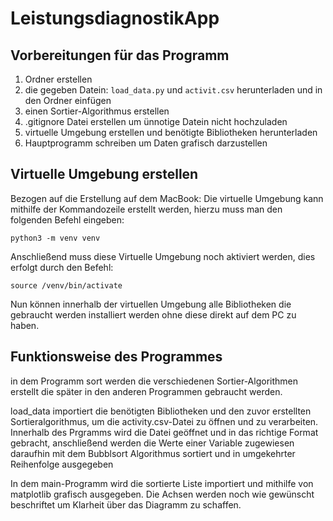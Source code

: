 # LeistungsdiagnostikApp

## Vorbereitungen für das Programm

1. Ordner erstellen
2. die gegeben Datein: ```load_data.py``` und ```activit.csv``` herunterladen und in den Ordner einfügen
3. einen Sortier-Algorithmus erstellen
4. .gitignore Datei erstellen um ünnotige Datein nicht hochzuladen
4. virtuelle Umgebung erstellen und benötigte Bibliotheken herunterladen
5. Hauptprogramm schreiben um Daten grafisch darzustellen

## Virtuelle Umgebung erstellen
Bezogen auf die Erstellung auf dem MacBook:
Die virtuelle Umgebung kann mithilfe der Kommandozeile erstellt werden, hierzu muss man den folgenden Befehl eingeben:

```python3 -m venv venv```

Anschließend muss diese Virtuelle Umgebung noch aktiviert werden, dies erfolgt durch den Befehl:

```source /venv/bin/activate```

Nun können innerhalb der virtuellen Umgebung alle Bibliotheken die gebraucht werden installiert werden ohne diese direkt auf dem PC zu haben.

## Funktionsweise des Programmes
in dem Programm sort werden die verschiedenen Sortier-Algorithmen erstellt die später in den anderen Programmen gebraucht werden.

load_data importiert die benötigten Bibliotheken und den zuvor erstellten Sortieralgorithmus, 
um die activity.csv-Datei zu öffnen und zu verarbeiten.
Innerhalb des Prgramms wird die Datei geöffnet und in das richtige Format gebracht, anschließend werden die Werte einer Variable zugewiesen daraufhin mit dem Bubblsort Algorithmus sortiert und in umgekehrter Reihenfolge ausgegeben

In dem main-Programm wird die sortierte Liste importiert und mithilfe von matplotlib grafisch ausgegeben.
Die Achsen werden noch wie gewünscht beschriftet um Klarheit über das Diagramm zu schaffen.






